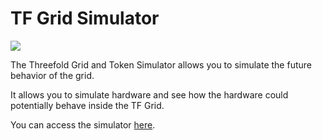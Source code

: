 # TF Grid Simulator

![](./img/simulator_intro.png)

The Threefold Grid and Token Simulator allows you to simulate the future behavior of the grid.

It allows you to simulate hardware and see how the hardware could potentially behave inside the TF Grid.

You can access the simulator [here](https://wiki.Threefold.io/#/simulator_configure).

